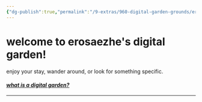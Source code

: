 ```yaml
---
{"dg-publish":true,"permalink":"/9-extras/960-digital-garden-grounds/eros-digital-garden/","tags":"gardenEntry","dgHomeLink":true,"dgPassFrontmatter":false}
---
```



# welcome to erosaezhe's digital garden!

enjoy your stay, wander around, or look for something specific.

#### *[what is a digital garden?](https://maggieappleton.com/garden-history)*



---

